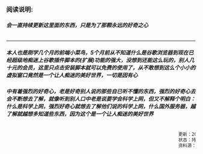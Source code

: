 ### 阅读说明:                                                                                               

######                                                                               **会一直持续更新这里面的东西，只是为了那颗永远的好奇之心**

----------------------------------------------------------------------------------------------------------------------------------------------------------

##### 本人也是刚学几个月的前端小菜鸟，5个月前从不知道什么是谷歌浏览器到现在已经超级地痴迷上谷歌插件脚本的(扩展)功能的强大，没想到还能这么玩的，别人几十元的会员，这里只点击安装脚本就可以免费的使用了，从不敢想到这么个小小的虚拟窗口竟然是一个让人痴迷的美好世界，一切是因有心

##### 中有着强烈的好奇心，老是好奇别人说的那些自已听不懂的东西，强烈的好奇心去会不断想去了解，就像听到别人口中老是说要学会科学上网，但又不解释个明白：什么是科学上网，强烈好奇心就想去了解他们说的科学上网，什么国外服务器，越了解就越想多知道些东西，因为这个是一个让人痴迷的美好世界

```txt
                                                                                                                                                         作者：LESLIE_CYC
                                                                更新：2020/02/16
                                                                状态：持续更新
                                                                资料源：各大社区•大牛分析
```
#####                                                                                                                                                        

​                                                                                                                                          



​                                                                                                                                                      



